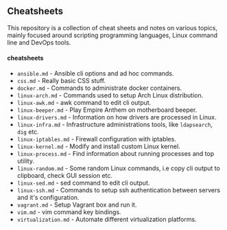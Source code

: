 ## Cheatsheets
This repository is a collection of cheat sheets and notes on various topics, mainly focused around scripting programming languages, Linux command line and DevOps tools.

#### cheatsheets
* ```ansible.md``` - Ansible cli options and ad hoc commands.
* ```css.md``` - Really basic CSS stuff.
* ```docker.md``` - Commands to administrate docker containers.
* ```linux-arch.md``` - Commands used to setup Arch Linux distribution.
* ```linux-awk.md``` - awk command to edit cli output.
* ```linux-beeper.md``` - Play Empire Anthem on motherboard beeper.
* ```linux-drivers.md``` - Information on how drivers are processed in Linux.
* ```linux-infra.md``` - Infrastructure administrations tools, like ```ldapsearch```, ```dig``` etc.
* ```linux-iptables.md``` - Firewall configuration with iptables.
* ```linux-kernel.md``` - Modify and install custom Linux kernel.
* ```linux-process.md``` - Find information about running processes and top utility.
* ```linux-random.md``` - Some random Linux commands, i.e copy cli output to clipboard, check GUI session etc.
* ```linux-sed.md``` - sed command to edit cli output.
* ```linux-ssh.md``` - Commands to setup ssh authentication between servers and it's configuration.
* ```vagrant.md``` - Setup Vagrant box and run it.
* ```vim.md``` - vim command key bindings.
* ```virtualization.md``` - Automate different virtualization platforms.
